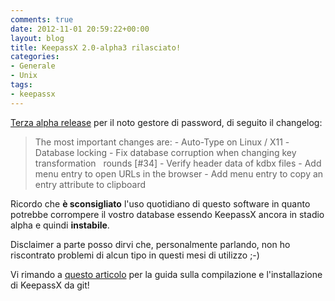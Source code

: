 ```yaml
---
comments: true
date: 2012-11-01 20:59:22+00:00
layout: blog
title: KeepassX 2.0-alpha3 rilasciato!
categories:
- Generale
- Unix
tags:
- keepassx
---
```


[Terza alpha release](http://www.keepassx.org/news/2012/10/367) per il noto gestore di password, di seguito il changelog:


<blockquote>The most important changes are:
- Auto-Type on Linux / X11
- Database locking
- Fix database corruption when changing key transformation   rounds [#34]
- Verify header data of kdbx files
- Add menu entry to open URLs in the browser
- Add menu entry to copy an entry attribute to clipboard</blockquote>


Ricordo che **è sconsigliato** l'uso quotidiano di questo software in quanto potrebbe corrompere il vostro database essendo KeepassX ancora in stadio alpha e quindi **instabile**.

Disclaimer a parte posso dirvi che, personalmente parlando, non ho riscontrato problemi di alcun tipo in questi mesi di utilizzo ;-)

Vi rimando a [questo articolo](http://www.polslinux.it/2012/keepassx-2-0-alpha1/) per la guida sulla compilazione e l'installazione di KeepassX da git!

